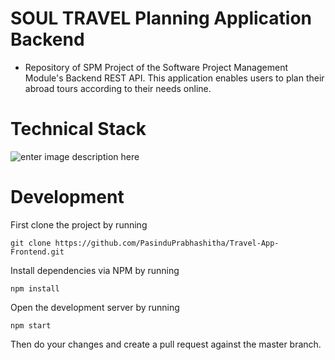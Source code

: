 # SOUL TRAVEL Planning Application Backend 

 - Repository of SPM Project of the Software Project Management Module's Backend REST API. This application enables users to plan their abroad tours according to their needs online.


# Technical Stack
![enter image description here](https://res.cloudinary.com/sliit45/image/upload/v1666360985/SPMAPP/Untitled_design_soddyn.png)

# Development
First clone the project by running

    git clone https://github.com/PasinduPrabhashitha/Travel-App-Frontend.git

Install dependencies via NPM by running

    npm install

Open the development server by running

    npm start
Then do your changes and create a pull request against the master branch.
